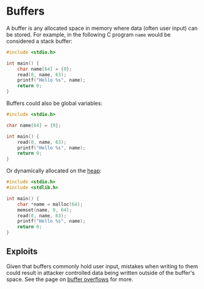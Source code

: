 # Buffers

A buffer is any allocated space in memory where data (often user input) can be stored. For example, in the following C program `name` would be considered a stack buffer:

```c
#include <stdio.h>

int main() {
    char name[64] = {0};
    read(0, name, 63);
    printf("Hello %s", name);
    return 0;
}
```

Buffers could also be global variables:

```c
#include <stdio.h>

char name[64] = {0};

int main() {
    read(0, name, 63);
    printf("Hello %s", name);
    return 0;
}
```

Or dynamically allocated on the [heap](what-is-the-heap.md):

```c
#include <stdio.h>
#include <stdlib.h>

int main() {
    char *name = malloc(64);
    memset(name, 0, 64);
    read(0, name, 63);
    printf("Hello %s", name);
    return 0;
}
```

## Exploits

Given that buffers commonly hold user input, mistakes when writing to them could result in attacker controlled data being written outside of the buffer's space. See the page on [buffer overflows](buffer-overflow.md) for more.
